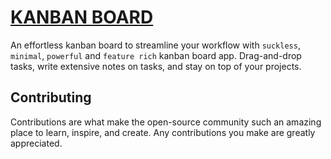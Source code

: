 # [KANBAN BOARD](https://kanban.tsuzat.com)

<center>

<!-- ![Kanban Board](/static/icons/Square44x44Logo.png) -->

</center>

An effortless kanban board to streamline your workflow with `suckless`, `minimal`, `powerful` and `feature rich` kanban board app. Drag-and-drop tasks, write extensive notes on tasks, and stay on top of your projects.

<!-- ## Previews
All Previews shown here is of installed PWA (Progressive Web App)
![screenshot1](/src/lib/demo_assets/demo_dark.webp)
![screenshot2](/src/lib/demo_assets/demo_light.webp)

https://github.com/Tsuzat/kanban/assets/70003855/664f1f95-09e9-49ba-8da3-4f4c7c3865ae

## Installation -->

<!-- If you want to run the app locally, you can clone the repository and run the following commands:

```sh
git clone https://github.com/Tsuzat/kanban
cd kanban
npm install
npm run dev -- --open
```

You can also build the app and run it with the following commands:

```sh
npm run build
npm run preview
``` -->

## Contributing

Contributions are what make the open-source community such an amazing place to learn, inspire, and create. Any contributions you make are greatly appreciated.
